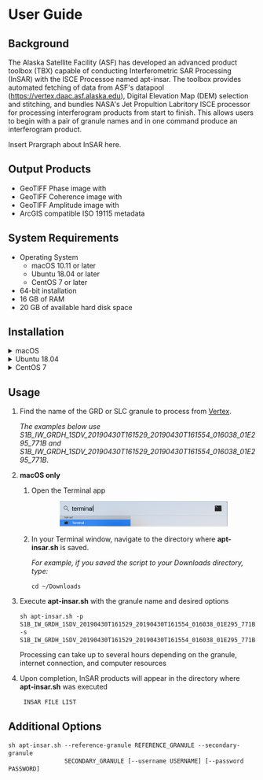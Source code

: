 # User Guide

## Background

The Alaska Satellite Facility (ASF) has developed an advanced product toolbox (TBX) capable of conducting Interferometric SAR Processing (InSAR) with the ISCE Processoe named apt-insar. The toolbox provides automated fetching of data from ASF's datapool (https://vertex.daac.asf.alaska.edu), Digital Elevation Map (DEM) selection and stitching, and bundles NASA's Jet Propultion Labritory ISCE processor for processing interferogram products from start to finish. This allows users to begin with a pair of granule names and in one command produce an interferogram product.

Insert Prargraph about InSAR here.

## Output Products
- GeoTIFF Phase image with 
- GeoTIFF Coherence image with
- GeoTIFF Amplitude image with
- ArcGIS compatible ISO 19115 metadata

## System Requirements

* Operating System
    - macOS 10.11 or later 
    - Ubuntu 18.04 or later
    - CentOS 7 or later
* 64-bit installation
* 16 GB of RAM
* 20 GB of available hard disk space

## Installation

<details><summary>macOS</summary>

1. Download the [Docker for Mac](https://download.docker.com/mac/stable/Docker.dmg) installer (~500 MB).

1. Double-click Docker.dmg to open the installer, then drag Moby the whale to the Applications folder.

   <p align="center"><img src="images/drag_and_drop.png" width="75%"></p>

1. Double-click Docker.app in the Applications folder to start Docker, then follow any installation prompts.  When complete, "Docker Desktop is now up and running!" should be displayed.

   **Note:** A Docker ID is not required.

   <p align="center"><img src="images/applications_folder.png" width="75%"></p>
   
   <p align="center"><img src="images/docker_is_running.png" width="40%"></p>

1. Click the Docker icon in the top status bar and select "Preferences".

   <p align="center"><img src="images/preferences.png" width="30%"></p>

   1. Select "Advanced".
   1. Set "CPUs" to 4 or higher. More CPUs means faster processing, but may leave fewer resources for other programs during processing.
   1. Set "Memory" to 16.0 GiB or higher.
   1. Click "Apply & Restart" and wait for the green "Docker Engine is running" message to reappear.
   
   <p align="center"><img src="images/advanced_settings.png" width="75%"></p>

1. Download [**apt-insar.sh**](https://asfdaac.s3.amazonaws.com/s1tbx-rtc.sh) to the directory where RTC products should be saved.

</details>

<details><summary>Ubuntu 18.04</summary>

1. Install Docker using apt
   ```
   sudo apt update
   sudo apt install -y docker.io
   ```
1. Add your user to the docker group
   ```
   sudo usermod -aG docker $USER
   ```
1. Log out and log back in for the group change to take effect
1. To verify everything is working run the docker command
   ```
   docker run hello-world
   ```
   Confirm you see the following in your output
   ```
   Hello from Docker!
   This message shows that your installation appears to be working correctly.
   ```
1. Download **apt-insar.sh** to the directory where RTC products should be saved
   ```
   wget https://raw.githubusercontent.com/asfadmin/grfn-s1tbx-rtc/master/scripts/s1tbx-rtc.sh
   ```
</details>

<details><summary>CentOS 7</summary>

1. Install Docker
   ```
   curl -fsSL https://get.docker.com/ | sh
   ```
1. Create a docker group and add your user to it
   ```
   sudo groupadd docker
   sudo usermod -aG docker $USER
   ```
1. Log out and log back in for the group change to take effect
1. Start Docker
   ```
   sudo service docker start
   ```
1. To verify everything is working run the docker command
   ```
   docker run hello-world
   ```
   Confirm you see the following in your output
   ```
   Hello from Docker!
   This message shows that your installation appears to be working correctly.
   ```
1. Download **apt-insar** to the directory where InSAR products should be saved
   ```
   wget https://raw.githubusercontent.com/asfadmin/grfn-s1tbx-rtc/master/scripts/apt-insar.sh
   ```
</details>

## Usage

1. Find the name of the GRD or SLC granule to process from [Vertex](https://vertex.daac.asf.alaska.edu/).
   
   *The examples below use S1B_IW_GRDH_1SDV_20190430T161529_20190430T161554_016038_01E295_771B and S1B_IW_GRDH_1SDV_20190430T161529_20190430T161554_016038_01E295_771B*.

1. **macOS only**

   1. Open the Terminal app

      <p align="center"><img src="images/terminal.png" width="75%"></p>
   
   1. In your Terminal window, navigate to the directory where **apt-insar.sh** is saved.
   
      *For example, if you saved the script to your Downloads directory, type:*
      ```
      cd ~/Downloads
      ```

1. Execute **apt-insar.sh** with the granule name and desired options
   ```
   sh apt-insar.sh -p S1B_IW_GRDH_1SDV_20190430T161529_20190430T161554_016038_01E295_771B -s S1B_IW_GRDH_1SDV_20190430T161529_20190430T161554_016038_01E295_771B
   ```
   Processing can take up to several hours depending on the granule, internet connection, and computer resources

1. Upon completion, InSAR products will appear in the directory where **apt-insar.sh** was executed
   ```
    INSAR FILE LIST
   ```
## Additional Options

```
sh apt-insar.sh --reference-granule REFERENCE_GRANULE --secondary-granule
                SECONDARY_GRANULE [--username USERNAME] [--password PASSWORD]
```
 
